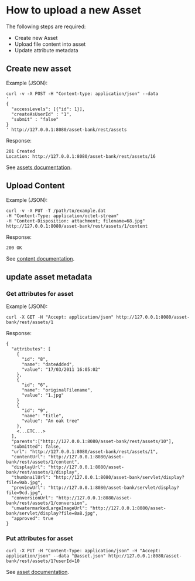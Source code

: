 # How to upload a new Asset

The following steps are required:

- Create new Asset
- Upload file content into asset
- Update attribute metadata

## Create new asset

Example (JSON):
```
curl -v -X POST -H "Content-type: application/json" --data 
'
{
  "accessLevels": [{"id": 1}], 
  "createAsUserId" : "1", 
  "submit" : "false"
}
' http://127.0.0.1:8080/asset-bank/rest/assets
```

Response:  
```
201 Created
Location: http://127.0.0.1:8080/asset-bank/rest/assets/16
```

See [assets documentation](assets.md).

## Upload Content

Example (JSON):
```
curl -v -X PUT -T /path/to/example.dat 
-H "Content-Type: application/octet-stream" 
-H "Content-Disposition: attachment; filename=68.jpg" 
http://127.0.0.1:8080/asset-bank/rest/assets/1/content
```

Response:
```
200 OK
```

See [content documentation](content.md).

## update asset metadata

### Get attributes for asset

Example (JSON):
```
curl -X GET -H "Accept: application/json" http://127.0.0.1:8080/asset-bank/rest/assets/1
```

Response:
```
{
  "attributes": [
    {
      "id": "8",
      "name": "dateAdded",
      "value": "17/03/2011 16:05:02"
    },
    {
      "id": "6",
      "name": "originalFilename",
      "value": "1.jpg"
    }
    {
      "id": "9",
      "name": "title",
      "value": "An oak tree"
    },
    <...ETC...>
  ],
  "parents":["http://127.0.0.1:8080/asset-bank/rest/assets/10"],
  "submitted": false,
  "url": "http://127.0.0.1:8080/asset-bank/rest/assets/1",
  "contentUrl": "http://127.0.0.1:8080/asset-bank/rest/assets/1/content",
  "displayUrl": "http://127.0.0.1:8080/asset-bank/rest/assets/1/display",
  "thumbnailUrl": "http://127.0.0.1:8080/asset-bank/servlet/display?file=9ab.jpg",
  "previewUrl": "http://127.0.0.1:8080/asset-bank/servlet/display?file=9cd.jpg",
  "conversionUrl": "http://127.0.0.1:8080/asset-bank/rest/assets/1/conversion",
  "unwatermarkedLargeImageUrl": "http://127.0.0.1:8080/asset-bank/servlet/display?file=8a8.jpg",
  "approved": true
}
```

### Put attributes for asset

```
curl -X PUT -H "Content-Type: application/json" -H "Accept: application/json" --data "@asset.json" http://127.0.0.1:8080/asset-bank/rest/assets/1?userId=10
```

See [asset documentation](asset.md).
